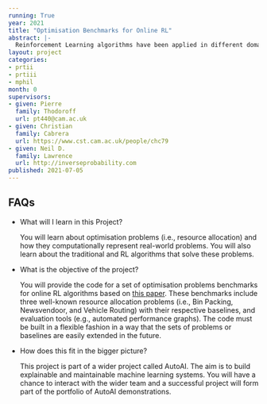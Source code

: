 ```yaml
---
running: True
year: 2021
title: "Optimisation Benchmarks for Online RL"
abstract: |-
  Reinforcement Learning algorithms have been applied in different domains. Now there is a growing interest in applying RL algorithms to optimisation problems. Such algorithms are a better alternative to produce near-optimal solutions in dynamic environments, compared against exact or approximation algorithms. Benchmarks are a key element in the development and evaluation of novel algorithms as they enable a standardised comparison of these algorithms' performance. In this project you will provide a set of optimisation benchmarks to evaluate online RL algorithms. 
layout: project
categories:
- prtii
- prtiii
- mphil
month: 0
supervisors:
- given: Pierre
  family: Thodoroff
  url: pt440@cam.ac.uk
- given: Christian
  family: Cabrera
  url: https://www.cst.cam.ac.uk/people/chc79
- given: Neil D.
  family: Lawrence
  url: http://inverseprobability.com
published: 2021-07-05
---
```


## FAQs

* What will I learn in this Project?

  You will learn about optimisation problems (i.e., resource allocation)  and how they computationally represent real-world problems. You will also learn about the traditional and RL algorithms that solve these problems. 
   
* What is the objective of the project?

  You will provide the code for a set of optimisation problems benchmarks for online RL algorithms based on [this paper](https://arxiv.org/abs/1911.10641). These benchmarks include three well-known resource allocation problems (i.e., Bin Packing, Newsvendoor, and Vehicle Routing) with their respective baselines, and evaluation tools (e.g., automated performance graphs). The code must be built in a flexible fashion in a way that the sets of problems or baselines are easily extended in the future.
    
* How does this fit in the bigger picture?

  This project is part of a wider project called AutoAI. The aim is to build explainable and maintainable machine learning systems. You will have a chance to interact with the wider team and a successful project will form part of the portfolio of AutoAI demonstrations.
